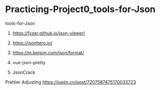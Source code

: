 # Practicing-Project0_tools-for-Json
 tools-for-Json

1. https://fxzer.github.io/json-viewer/

2. https://jsonhero.io/

3. https://m.bejson.com/json/format/

4. vue-json-pretty
 
6. JsonCrack


Prettier Adjusting
https://juejin.cn/post/7207587475170033723
